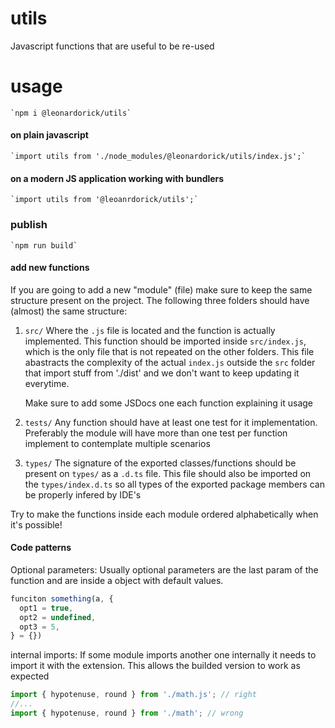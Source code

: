# utils

Javascript functions that are useful to be re-used

# usage

    `npm i @leonardorick/utils`

#### on plain javascript

    `import utils from './node_modules/@leonardorick/utils/index.js';`

#### on a modern JS application working with bundlers

    `import utils from '@leoanrdorick/utils';`

### publish

    `npm run build`

#### add new functions

If you are going to add a new "module" (file) make sure to keep the same structure present on the project. The following three folders should have (almost) the same structure:

1. `src/`
   Where the `.js` file is located and the function is actually implemented. This function should be imported inside `src/index.js`, which is the only file that is not repeated on the other folders. This file abastracts the complexity of the actual `index.js` outside the `src` folder that import stuff from './dist' and we don't want to keep updating it everytime.

   Make sure to add some JSDocs one each function explaining it usage

2. `tests/`
   Any function should have at least one test for it implementation. Preferably the module will have more than one test per function implement to contemplate multiple scenarios
3. `types/`
   The signature of the exported classes/functions should be present on `types/` as a `.d.ts` file. This file should also be imported on the `types/index.d.ts` so all types of the exported package members can be properly infered by IDE's

Try to make the functions inside each module ordered alphabetically when it's possible!

#### Code patterns

Optional parameters: Usually optional parameters are the last param of the function and are inside a object with default values.

```javascript
funciton something(a, {
  opt1 = true,
  opt2 = undefined,
  opt3 = 5,
} = {})
```

internal imports: If some module imports another one internally it needs to import it with the extension. This allows the builded version to work as expected

```javascript
import { hypotenuse, round } from './math.js'; // right
//...
import { hypotenuse, round } from './math'; // wrong
```
